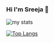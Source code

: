 ### Hi I'm Sreeja 👋

<img alt="my stats" src="https://github-readme-stats.vercel.app/api?username=sreejabethu&show icons=true&theme=radical"/>

[![Top Langs](https://github-readme-stats.vercel.app/api/top-langs/?username=sreejabethu)](https://github.com/sreejabethu/github-readme-stats)
